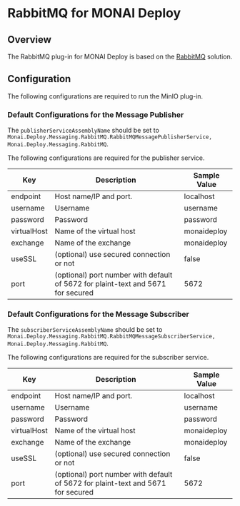 # RabbitMQ for MONAI Deploy

## Overview

The RabbitMQ plug-in for MONAI Deploy is based on the [RabbitMQ](https://www.rabbitmq.com/) solution.

## Configuration


The following configurations are required to run the MinIO plug-in.


### Default Configurations for the Message Publisher

The `publisherServiceAssemblyName` should be set to `Monai.Deploy.Messaging.RabbitMQ.RabbitMQMessagePublisherService, Monai.Deploy.Messaging.RabbitMQ`.

The following configurations are required for the publisher service.

| Key         | Description                                                                      | Sample Value |
| ----------- | -------------------------------------------------------------------------------- | ------------ |
| endpoint    | Host name/IP and port.                                                           | localhost    |
| username    | Username                                                                         | username     |
| password    | Password                                                                         | password     |
| virtualHost | Name of the virtual host                                                         | monaideploy  |
| exchange    | Name of the exchange                                                             | monaideploy  |
| useSSL      | (optional) use secured connection or not                                         | false        |
| port        | (optional) port number with default of 5672 for plaint-text and 5671 for secured | 5672         |


### Default Configurations for the Message Subscriber

The `subscriberServiceAssemblyName` should be set to `Monai.Deploy.Messaging.RabbitMQ.RabbitMQMessageSubscriberService, Monai.Deploy.Messaging.RabbitMQ`.

The following configurations are required for the subscriber service.

| Key         | Description                                                                      | Sample Value |
| ----------- | -------------------------------------------------------------------------------- | ------------ |
| endpoint    | Host name/IP and port.                                                           | localhost    |
| username    | Username                                                                         | username     |
| password    | Password                                                                         | password     |
| virtualHost | Name of the virtual host                                                         | monaideploy  |
| exchange    | Name of the exchange                                                             | monaideploy  |
| useSSL      | (optional) use secured connection or not                                         | false        |
| port        | (optional) port number with default of 5672 for plaint-text and 5671 for secured | 5672         |
